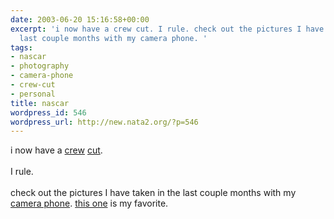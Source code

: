 ```yaml
---
date: 2003-06-20 15:16:58+00:00
excerpt: 'i now have a crew cut. I rule. check out the pictures I have taken in the
  last couple months with my camera phone. '
tags:
- nascar
- photography
- camera-phone
- crew-cut
- personal
title: nascar
wordpress_id: 546
wordpress_url: http://new.nata2.org/?p=546
---
```


i now have a <a href="https://web.archive.org/web/20030814003134/http://www.nata2.info//pictures/harper/me/725857283_0.jpg">crew</a> <a href="https://web.archive.org/web/20030814003134/http://www.nata2.info//pictures/harper/me/725870339_330.jpg">cut</a>. <br/><br/>I rule. <br/><br/>check out the pictures I have taken in the last couple months with my <a href="https://web.archive.org/web/20030814003134/http://www.nata2.info//?path=pictures%2Fmisc%2Fphone_camera">camera phone</a>. <a href="https://web.archive.org/web/20030814003134/http://www.nata2.info//?path=pictures%2Fmisc%2Fphone_camera&amp;img=227342850.jpg">this one</a> is my favorite.